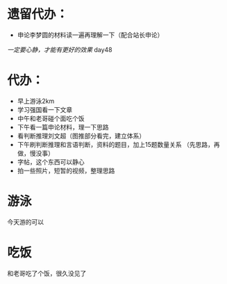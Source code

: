 # 遗留代办：
+ 申论李梦圆的材料读一遍再理解一下（配合站长申论）

*一定要心静，才能有更好的效果*
day48
# 代办：
+ 早上游泳2km
+ 学习强国看一下文章
+ 中午和老哥碰个面吃个饭          
+ 下午看一篇申论材料，理一下思路   
+ 看判断推理刘文超（图推部分看完，建立体系）
+ 下午刷判断推理和言语判断，资料的题目，加上15题数量关系  （先思路，再做，慢没事）
+ 字帖，这个东西可以静心  
+ 拍一些照片，短暂的视频，整理思路


# 游泳
今天游的可以

# 吃饭
和老哥吃了个饭，很久没见了